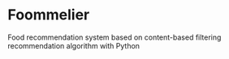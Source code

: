 # Foommelier
Food recommendation system based on content-based filtering recommendation algorithm with Python
